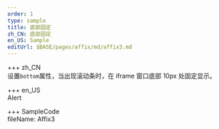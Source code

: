 ```yaml
---
order: 1
type: sample
title: 底部固定
zh_CN: 底部固定
en_US: Sample
editUrl: $BASE/pages/affix/md/affix3.md
---
```


+++ zh_CN  
设置<Code>bottom</Code>属性，当出现滚动条时，在 iframe 窗口底部 10px 处固定显示。

+++ en_US  
Alert

+++ SampleCode  
fileName: Affix3
